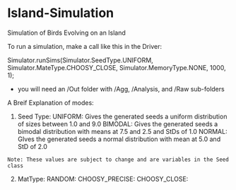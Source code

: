 # Island-Simulation
Simulation of Birds Evolving on an Island


To run a simulation, make a call like this in the Driver:

Simulator.runSims(Simulator.SeedType.UNIFORM, Simulator.MateType.CHOOSY_CLOSE, Simulator.MemoryType.NONE, 1000, 1);

- you will need an /Out folder with /Agg, /Analysis, and /Raw sub-folders

A Breif Explanation of modes:

  1) Seed Type:
    UNIFORM: Gives the generated seeds a uniform distribution of sizes between 1.0 and 9.0
    BIMODAL: Gives the generated seeds a bimodal distribution with means at 7.5 and 2.5 and StDs of 1.0
    NORMAL: GIves the generated seeds a normal distribution with mean at 5.0 and StD of 2.0
    
    Note: These values are subject to change and are variables in the Seed class
    
  2) MatType:
    RANDOM:
    CHOOSY_PRECISE:
    CHOOSY_CLOSE:
    
    

